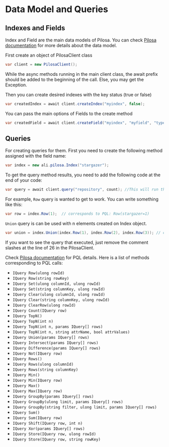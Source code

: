 # Data Model and Queries

## Indexes and Fields

Index and Field are the main data models of Pilosa. You can check [Pilosa documentation](https://www.pilosa.com/docs) for more details about the data model.

First create an object of PilosaClient class
```C#
var client = new PilosaClient();
```
While the async methods running in the main client class, the await prefix should be added to the beginning of the call. Else, you may get the Exception.

Then you can create desired indexes with the key status (true or false)
```C#
var createdIndex = await client.createIndex("myindex", false);
```
You can pass the main options of Fields to the create method
```C#
var createdField = await client.createField("myindex", "myfield", "type", -1000, 5000);
```
## Queries

For creating queries for them. First you need to create the following method assigned with the field name:
```C#
var index = new ali.pilosa.Index("stargazer");
```
To get the query method results, you need to add the following code at the end of your code:
```C#
var query = await client.query("repository", count); //This will run the results with the required field name (Assumed that the count query will be executed at the example.)
```
For example, `Row` query is wanted to get to work. You can write something like this:
```C#
var row = index.Row(1);  // corresponds to PQL: Row(stargazer=1)
```
`Union` query is can be used with n elements created on Index object.
```C#
var union = index.Union(index.Row(1), index.Row(2), index.Row(3)); // corresponds to PQL: Union(Row(stargazer=1),Row(stargazer=2),Row(stargazer=3))
```

If you want to see the query that executed, just remove the comment slashes at the line of 26 in the PilosaClient.

Check [Pilosa documentation](https://www.pilosa.com/docs) for PQL details. Here is a list of methods corresponding to PQL calls:

* `IQuery Row(ulong rowId)`
* `IQuery Row(string rowKey)`
* `IQuery Set(ulong columnId, ulong rowId)`
* `IQuery Set(string columnKey, ulong rowId)`
* `IQuery Clear(ulong columnId, ulong rowId)`
* `IQuery Clear(string columnKey, ulong rowId)`
* `IQuery ClearRow(ulong rowId)`
* `IQuery Count(IQuery row)`
* `IQuery TopN()`
* `IQuery TopN(int n)`
* `IQuery TopN(int n, params IQuery[] rows)`
* `IQuery TopN(int n, string attrName, bool attrValues)`
* `IQuery Union(params IQuery[] rows)`
* `IQuery Intersect(params IQuery[] rows)`
* `IQuery Difference(params IQuery[] rows)`
* `IQuery Not(IQuery row)`
* `IQuery Rows()`
* `IQuery Rows(ulong columnId)`
* `IQuery Rows(string columnKey)`
* `IQuery Min()`
* `IQuery Min(IQuery row)`
* `IQuery Max()`
* `IQuery Max(IQuery row)`
* `IQuery GroupBy(params IQuery[] rows)`
* `IQuery GroupBy(ulong limit, params IQuery[] rows)`
* `IQuery GroupBy(string filter, ulong limit, params IQuery[] rows)`
* `IQuery Sum()`
* `IQuery Sum(IQuery row)`
* `IQuery Shift(IQuery row, int n)`
* `IQuery Xor(params IQuery[] rows)`
* `IQuery Store(IQuery row, ulong rowId)`
* `IQuery Store(IQuery row, string rowKey)`